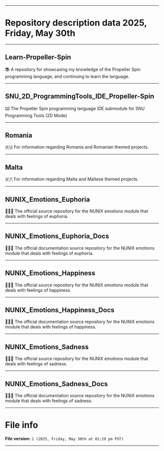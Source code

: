 
***

# Repository description data 2025, Friday, May 30th

---

## Learn-Propeller-Spin

📚️ A repository for showcasing my knowledge of the Propeller Spin programming language, and continuing to learn the language. 

---

## SNU_2D_ProgrammingTools_IDE_Propeller-Spin

⌨️ The Propeller Spin programming language IDE submodule for SNU Programming Tools (2D Mode)

---

## Romania

🇷🇴️ For information regarding Romania and Romanian themed projects.

---

## Malta

🇲🇹️ For information regarding Malta and Maltese themed projects.

---

## NUNIX_Emotions_Euphoria

🧠️😆️💾️ The official source repository for the NUNIX emotions module that deals with feelings of euphoria.

---

## NUNIX_Emotions_Euphoria_Docs

🧠️😆️📖️ The official documentation source repository for the NUNIX emotions module that deals with feelings of euphoria.

---

## NUNIX_Emotions_Happiness

🧠️😀️💾️ The official source repository for the NUNIX emotions module that deals with feelings of happiness.

---

## NUNIX_Emotions_Happiness_Docs

🧠️😀️📖️ The official documentation source repository for the NUNIX emotions module that deals with feelings of happiness.

---

## NUNIX_Emotions_Sadness

🧠️😭️💾️ The official source repository for the NUNIX emotions module that deals with feelings of sadness.

---

## NUNIX_Emotions_Sadness_Docs

🧠️😭️📖️ The official documentation source repository for the NUNIX emotions module that deals with feelings of sadness.

***

# File info

**File version:** `1 (2025, Friday, May 30th at 01:29 pm PST)`

***

